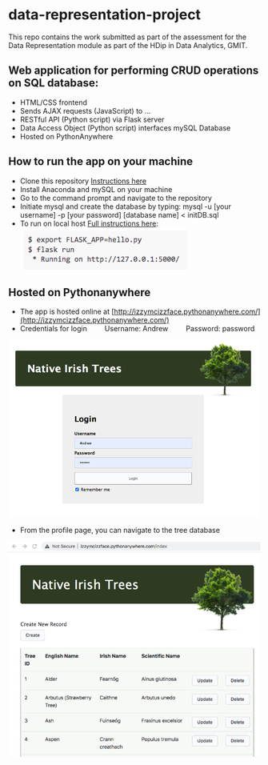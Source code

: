 # data-representation-project
This repo contains the work submitted as part of the assessment for the Data Representation module as part of the HDip in Data Analytics, GMIT. 

## Web application for performing CRUD operations on SQL database:

- HTML/CSS frontend<br>
- Sends AJAX requests (JavaScript) to ... <br>
- RESTful API (Python script) via Flask server <br>
- Data Access Object (Python script) interfaces mySQL Database
- Hosted on PythonAnywhere <br>

## How to run the app on your machine

- Clone this repository [Instructions here](https://docs.github.com/en/repositories/creating-and-managing-repositories/cloning-a-repository)
- Install Anaconda and mySQL on your machine
- Go to the command prompt and navigate to the repository
- Initiate mysql and create the database by typing: mysql -u [your username] -p [your password] [database name] < initDB.sql
- To run on local host [Full instructions here](https://flask.palletsprojects.com/en/1.1.x/quickstart/): 
![Flask run](Other/flask_run.png)

## Hosted on Pythonanywhere

- The app is hosted online at [http://izzymcizzface.pythonanywhere.com/](http://izzymcizzface.pythonanywhere.com/)
- Credentials for login
&nbsp;&nbsp;&nbsp;&nbsp;&nbsp;&nbsp;&nbsp;&nbsp;Username: Andrew 
&nbsp;&nbsp;&nbsp;&nbsp;&nbsp;&nbsp;&nbsp;&nbsp;Password: password

![LoginPage](Other/login.png)<br>

- From the profile page, you can navigate to the tree database<br>

![Database](Other/database.png)